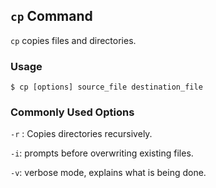 ## `cp` Command
`cp` copies files and directories.
### Usage
    $ cp [options] source_file destination_file
### Commonly Used Options 
`-r` : Copies directories recursively.
    
`-i`: prompts before overwriting existing files.
    
`-v`: verbose mode, explains what is being done.